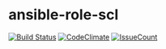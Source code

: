 # ansible-role-scl

[![Build Status](https://travis-ci.org/smbambling/ansible-role-scl.svg?branch=master)](https://travis-ci.org/smbambling/ansible-role-scl)
[![CodeClimate](https://codeclimate.com/github/smbambling/ansible-role-scl/badges/gpa.svg)](https://codeclimate.com/github/smbambling/ansible-role-scl)
[![IssueCount](https://codeclimate.com/github/smbambling/ansible-role-scl/badges/issue_count.svg)](https://codeclimate.com/github/smbambling/ansible-role-scl)
